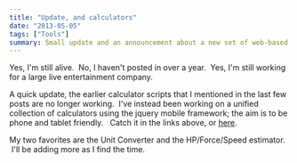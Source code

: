 ```yaml
---
title: "Update, and calculators"
date: "2013-05-05"
tags: ["Tools"]
summary: Small update and an announcement about a new set of web-based theatre calculators I've started working on.
---
```


Yes, I'm still alive.  No, I haven't posted in over a year.  Yes, I'm still working for a large live entertainment company.

A quick update, the earlier calculator scripts that I mentioned in the last few posts are no longer working.  I've instead been working on a unified collection of calculators using the jquery mobile framework; the aim is to be phone and tablet friendly.   Catch it in the links above, or [here](https://www.scenic-shop.com/Calculators/index.html).

My two favorites are the Unit Converter and the HP/Force/Speed estimator.  I'll be adding more as I find the time.
